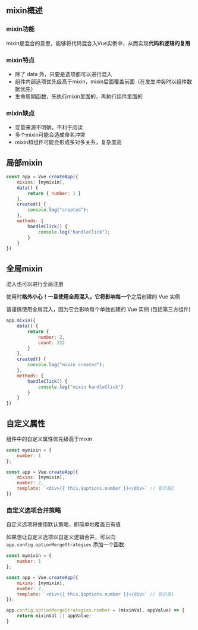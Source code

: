 ## mixin概述

### mixin功能

mixin是混合的意思，能够将代码混合入Vue实例中，从而实现**代码和逻辑的复用**

### mixin特点

* 除了 data 外，只要是选项都可以进行混入
* 组件内部选项优先级高于mixin，mixin后面覆盖前面（在发生冲突时以组件数据优先）
* 生命周期函数，先执行mixin里面的，再执行组件里面的

### mixin缺点

* 变量来源不明确，不利于阅读
* 多个mixin可能会造成命名冲突
* mixin和组件可能会形成多对多关系，复杂度高



## 局部mixin

```js
const app = Vue.createApp({
    mixins: [mymixin],
    data() {
        return { number: 1 }
    },
    created() {
        console.log("created");
    },
    methods: {
        handleClick() {
            console.log("handleClick");
        }
    }
})
```



## 全局mixin

混入也可以进行全局注册

使用时**格外小心！**一旦使用全局混入，它将影响**每一个**之后创建的 Vue 实例

请谨慎使用全局混入，因为它会影响每个单独创建的 Vue 实例 (包括第三方组件)

```js
app.mixin({
    data() {
        return {
            number: 2,
            count: 222
        }
    },
    created() {
        console.log("mixin created");
    },
    methods: {
        handleClick() {
            console.log("mixin handleClick")
        }
    }
}) 
```



## 自定义属性

组件中的自定义属性优先级高于mixin

```js
const mymixin = {
    number: 1
};

const app = Vue.createApp({
    mixins: [mymixin],
    number: 2,
    template: `<div>{{ this.$options.number }}</div>` // 显示是2
})
```

### 自定义选项合并策略

自定义选项将使用默认策略，即简单地覆盖已有值

如果想让自定义选项以自定义逻辑合并，可以向 `app.config.optionMergeStrategies` 添加一个函数

```js
const mymixin = {
    number: 1
};

const app = Vue.createApp({
    mixins: [mymixin],
    number: 2,
    template: `<div>{{ this.$options.number }}</div>` // 显示是1
});

app.config.optionMergeStrategies.number = (mixinVal, appValue) => {
    return mixinVal || appValue;
}
```